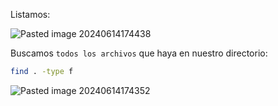 Listamos:

![Pasted image 20240614174438](https://github.com/user-attachments/assets/3f7ae950-64a8-405f-8382-fd03b9a5c903)

Buscamos ``todos los archivos`` que haya en nuestro directorio:

```Bash
find . -type f
```

![Pasted image 20240614174352](https://github.com/user-attachments/assets/99e16670-55e1-4dbd-9095-049f9e1c2ee5)
